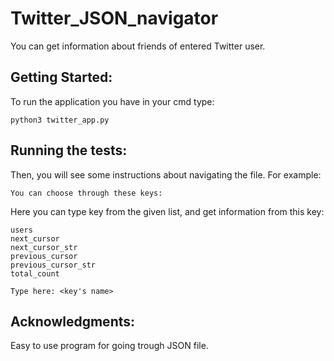 # Twitter_JSON_navigator

You can get information about friends of entered Twitter user.

## Getting Started:
To run the application you have in your cmd type:
```
python3 twitter_app.py
```
## Running the tests:
Then, you will see some instructions about navigating the file. For example:
```
You can choose through these keys:
```
Here you can type key from the given list, and get information from this key:
```
users
next_cursor
next_cursor_str
previous_cursor
previous_cursor_str
total_count
```
```
Type here: <key's name>
```
## Acknowledgments:
Easy to use program for going trough JSON file.

